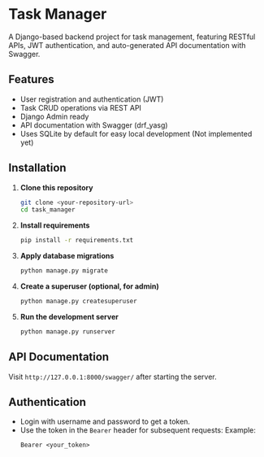 # Task Manager

A Django-based backend project for task management, featuring RESTful APIs, JWT authentication, and auto-generated API
documentation with Swagger.

## Features

- User registration and authentication (JWT)
- Task CRUD operations via REST API
- Django Admin ready
- API documentation with Swagger (drf_yasg)
- Uses SQLite by default for easy local development (Not implemented yet)

## Installation

1. **Clone this repository**
   ```bash
   git clone <your-repository-url>
   cd task_manager
   ```

2. **Install requirements**
   ```bash
   pip install -r requirements.txt
   ```

3. **Apply database migrations**
   ```bash
   python manage.py migrate
   ```

4. **Create a superuser (optional, for admin)**
   ```bash
   python manage.py createsuperuser
   ```

5. **Run the development server**
   ```bash
   python manage.py runserver
   ```

## API Documentation

Visit `http://127.0.0.1:8000/swagger/` after starting the server.

## Authentication

- Login with username and password to get a token.
- Use the token in the `Bearer` header for subsequent requests:
  Example:
  ```
  Bearer <your_token>
  ```